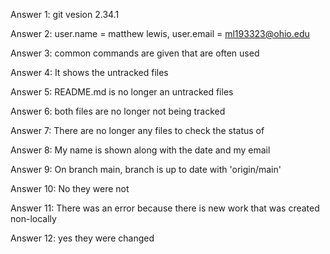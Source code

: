 Answer 1: git vesion 2.34.1 

Answer 2: user.name = matthew lewis, user.email = ml193323@ohio.edu 

Answer 3: common commands are given that are often used 

Answer 4: It shows the untracked files 

Answer 5: README.md is no longer an untracked files 

Answer 6: both files are no longer not being tracked 

Answer 7: There are no longer any files to check the status of 

Answer 8: My name is shown along with the date and my email 

Answer 9: On branch main, branch is up to date with 'origin/main' 

Answer 10: No they were not 

Answer 11: There was an error because there is new work that was created non-locally 

Answer 12: yes they were changed
